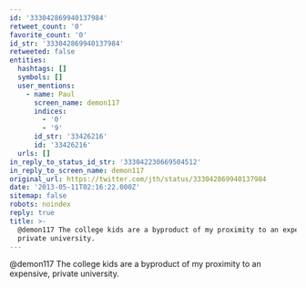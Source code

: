 ```yaml
---
id: '333042869940137984'
retweet_count: '0'
favorite_count: '0'
id_str: '333042869940137984'
retweeted: false
entities:
  hashtags: []
  symbols: []
  user_mentions:
    - name: Paul
      screen_name: demon117
      indices:
        - '0'
        - '9'
      id_str: '33426216'
      id: '33426216'
  urls: []
in_reply_to_status_id_str: '333042230669504512'
in_reply_to_screen_name: demon117
original_url: https://twitter.com/jth/status/333042869940137984
date: '2013-05-11T02:16:22.000Z'
sitemap: false
robots: noindex
reply: true
title: >-
  @demon117 The college kids are a byproduct of my proximity to an expensive,
  private university.
---
```


@demon117 The college kids are a byproduct of my proximity to an expensive, private university.
